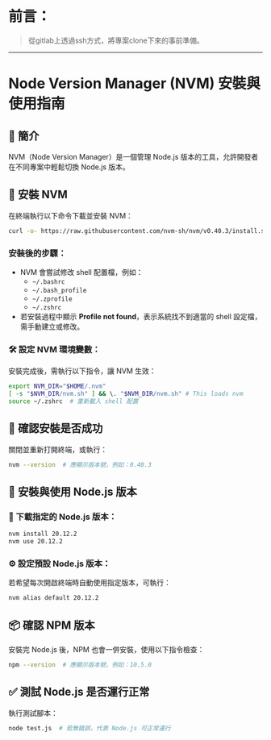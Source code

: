 
# 前言：
> 從gitlab上透過ssh方式，將專案clone下來的事前準備。
---

# Node Version Manager (NVM) 安裝與使用指南

## 📌 簡介
NVM（Node Version Manager）是一個管理 Node.js 版本的工具，允許開發者在不同專案中輕鬆切換 Node.js 版本。

## 🚀 安裝 NVM

在終端執行以下命令下載並安裝 NVM：

```sh
curl -o- https://raw.githubusercontent.com/nvm-sh/nvm/v0.40.3/install.sh | bash
```

### 安裝後的步驟：
- NVM 會嘗試修改 shell 配置檔，例如：
  - `~/.bashrc`
  - `~/.bash_profile`
  - `~/.zprofile`
  - `~/.zshrc`
- 若安裝過程中顯示 **Profile not found**，表示系統找不到適當的 shell 設定檔，需手動建立或修改。

### 🛠 設定 NVM 環境變數：
安裝完成後，需執行以下指令，讓 NVM 生效：

```sh
export NVM_DIR="$HOME/.nvm"
[ -s "$NVM_DIR/nvm.sh" ] && \. "$NVM_DIR/nvm.sh" # This loads nvm
source ~/.zshrc  # 重新載入 shell 配置
```

## 🎯 確認安裝是否成功
關閉並重新打開終端，或執行：

```sh
nvm --version  # 應顯示版本號，例如：0.40.3
```

## 📌 安裝與使用 Node.js 版本
### 🔽 下載指定的 Node.js 版本：
```sh
nvm install 20.12.2
nvm use 20.12.2
```

### ⚙ 設定預設 Node.js 版本：
若希望每次開啟終端時自動使用指定版本，可執行：
```sh
nvm alias default 20.12.2
```

## 📦 確認 NPM 版本
安裝完 Node.js 後，NPM 也會一併安裝，使用以下指令檢查：
```sh
npm --version  # 應顯示版本號，例如：10.5.0
```

## ✅ 測試 Node.js 是否運行正常
執行測試腳本：
```sh
node test.js  # 若無錯誤，代表 Node.js 可正常運行
```
